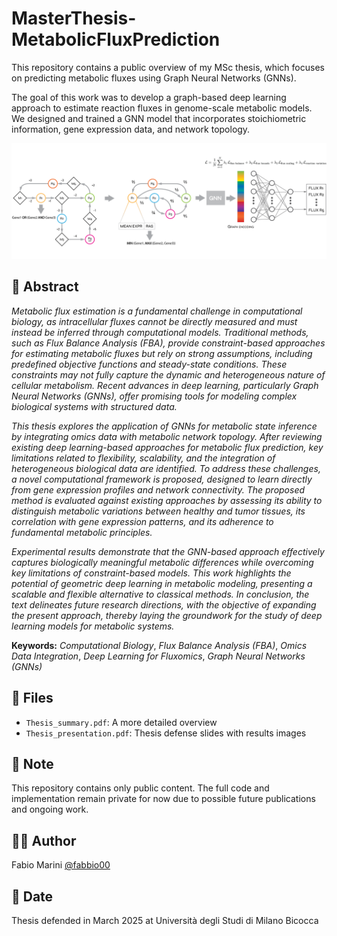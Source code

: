 # MasterThesis-MetabolicFluxPrediction
This repository contains a public overview of my MSc thesis, which focuses on predicting metabolic fluxes using Graph Neural Networks (GNNs).

The goal of this work was to develop a graph-based deep learning approach to estimate reaction fluxes in genome-scale metabolic models. We designed and trained a GNN model that incorporates stoichiometric information, gene expression data, and network topology.

![model](model_architecture.png)

## 📜 Abstract

*Metabolic flux estimation is a fundamental challenge in computational biology, as intracellular fluxes cannot be directly measured and must instead be inferred through computational models. Traditional methods, such as Flux Balance Analysis (FBA), provide constraint-based approaches for estimating metabolic fluxes but rely on strong assumptions, including predefined objective functions and steady-state conditions. These constraints may not fully capture the dynamic and heterogeneous nature of cellular metabolism. Recent advances in deep learning, particularly Graph Neural Networks (GNNs), offer promising tools for modeling complex biological systems with structured data.*

*This thesis explores the application of GNNs for metabolic state inference by integrating omics data with metabolic network topology. After reviewing existing deep learning-based approaches for metabolic flux prediction, key limitations related to flexibility, scalability, and the integration of heterogeneous biological data are identified. To address these challenges, a novel computational framework is proposed, designed to learn directly from gene expression profiles and network connectivity. The proposed method is evaluated against existing approaches by assessing its ability to distinguish metabolic variations between healthy and tumor tissues, its correlation with gene expression patterns, and its adherence to fundamental metabolic principles.*

*Experimental results demonstrate that the GNN-based approach effectively captures biologically meaningful metabolic differences while overcoming key limitations of constraint-based models. This work highlights the potential of geometric deep learning in metabolic modeling, presenting a scalable and flexible alternative to classical methods. In conclusion, the text delineates future research directions, with the objective of expanding the present approach, thereby laying the groundwork for the study of deep learning models for metabolic systems.*

**Keywords:** *Computational Biology*, *Flux Balance Analysis (FBA)*, *Omics Data Integration*, *Deep Learning for Fluxomics*, *Graph Neural Networks (GNNs)*

## 📂 Files

- `Thesis_summary.pdf`: A more detailed overview
- `Thesis_presentation.pdf`: Thesis defense slides with results images

## 🚧 Note

This repository contains only public content. The full code and implementation remain private for now due to possible future publications and ongoing work.

## 🧑‍💻 Author

Fabio Marini [@fabbio00](https://github.com/fabbio00)

## 📅 Date

Thesis defended in March 2025 at Università degli Studi di Milano Bicocca

